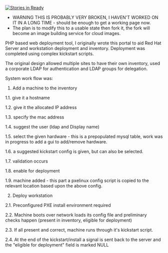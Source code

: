 [![Stories in Ready](https://badge.waffle.io/jfarcher/php-ks-deploy.png?label=ready&title=Ready)](https://waffle.io/jfarcher/php-ks-deploy)
* WARNING THIS IS PROBABLY VERY BROKEN, I HAVEN'T WORKED ON IT IN A LONG TIME - should be enough to get a working page now.
* The plan is to modify this to a usable state then fork it, the fork will become an image building service for cloud images.

PHP based web deployment tool, I originally wrote this portal to aid Red Hat Server and workstation deployment and inventory.
Deployment was completed  using complex kickstart scripts.

The original design allowed multiple sites to have their own inventory, used a corporate LDAP for authentication and LDAP groups for delegation.

System work flow was:

1. Add a machine to the inventory

1.1. give it a hostname

1.2. give it the allocated IP address

1.3. specify the mac address

1.4. suggest the user (ldap and Display name)

1.5. select the given hardware - this is a prepopulated mysql table, work was in progress to add a gui to add/remove hardware.

1.6. a suggested kickstart config is given, but can also be selected.

1.7. validation occurs

1.8. enable for deployment

1.9. machine added - this part a pxelinux config script is copied to the relevant location based upon the above config.



2. Deploy workstation

2.1. Preconfigured PXE install environment required 

2.2. Machine boots over network loads its config file and preliminary checks happen (present in inventory, eligible for deployment)

2.3. If all present and correct, machine runs through it's kickstart script.

2.4. At the end of the kickstart/install a signal is sent back to the server and the "eligible for deployment" field is marked NULL





